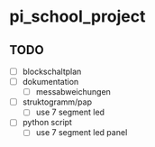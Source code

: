 # pi_school_project

## TODO

- [ ] blockschaltplan
- [ ] dokumentation
  - [ ] messabweichungen
- [ ] struktogramm/pap
  - [ ] use 7 segment led
- [ ] python script
  - [ ] use 7 segment led panel
